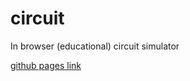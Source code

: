circuit
=======

In browser (educational) circuit simulator

[github pages link](http://crumpyoldlord.github.io/circuit/)
